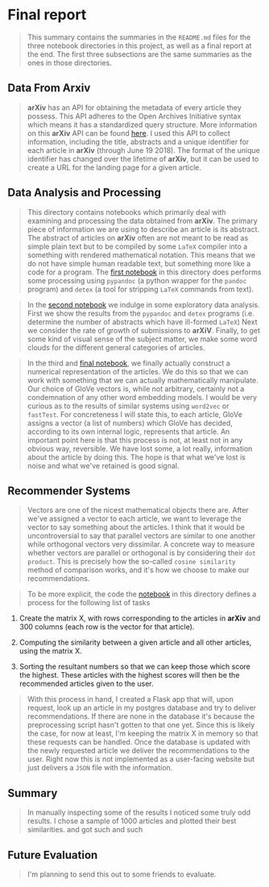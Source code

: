 # Final report
> This summary contains the summaries in the `README.md` files for the three notebook directories in this project, as well as a final report at the end. The first three subsections are the same summaries as the ones in those directories. 

## Data From Arxiv

> __arXiv__ has an API for obtaining the metadata of every article they possess. This API adheres to the Open Archives Initiative syntax which means it has a standardized query structure. More information on this __arXiv__ API can be found [here](https://arxiv.org/help/oa/index). I used this API to collect information, including the title, abstracts and a unique identifier for each article in __arXiv__ (through June 19 2018). The format of the unique identifier has changed over the lifetime of __arXiv__, but it can be used to create a URL for the landing page for a given article.

## Data Analysis and Processing

> This directory contains notebooks which primarily deal with examining and processing the data obtained from __arXiv__. The primary piece of information we are using to describe an article is its abstract. The abstract of articles on __arXiv__ often are not meant to be read as simple plain text but to be compiled by some `LaTeX` compiler into a something with rendered mathematical notation. This means that we do not have simple human readable text, but something more like a code for a program. The [first notebook](./notebooks/02_Data_Analysis_And_Processing/01_D01_Processing_Latex.ipynb) in this directory does performs some processing using `pypandoc` (a python wrapper for the `pandoc` program) and `detex` (a tool for stripping `LaTeX` commands from text).  

> In the [second notebook](./notebooks/02_Data_Analysis_And_Processing/02_Exploring_Processed_LaTeX.ipynb) we indulge in some exploratory data analysis. First we show the results from the `pypandoc` and `detex` programs (i.e. determine the number of abstracts which have ill-formed `LaTeX`) Next we consider the rate of growth of submissions to __arXiV__. Finally, to get some kind of visual sense of the subject matter, we make some word clouds for the different general categories of articles.

> In the third and [final notebook](./notebooks/02_Data_Analysis_And_Processing/03_GloVe_Word_Embeddings.ipynb), we finally actually construct a numerical representation of the articles. We do this so that we can work with something that we can actually mathematically manipulate. Our choice of GloVe vectors is, while not arbitrary, certainly not a condemnation of any other word embedding models. I would be very curious as to the results of similar systems using `word2vec` or `fastTest`. For concreteness I will state this, to each article, GloVe assigns a vector (a list of numbers) which GloVe has decided, according to its own internal logic, represents that article. An important point here is that this process is not, at least not in any obvious way, reversible. We have lost some, a lot really, information about the article by doing this. The hope is that what we've lost is noise and what we've retained is good signal.

## Recommender Systems

> Vectors are one of the nicest mathematical objects there are. After we've assigned a vector to each article, we want to leverage the vector to say something about the articles. I think that it would be uncontroversial to say that parallel vectors are similar to one another while orthogonal vectors very dissimilar. A concrete way to measure whether vectors are parallel or orthogonal is by considering their `dot product`. This is precisely how the so-called `cosine similarity` method of comparison works, and it's how we choose to make our recommendations.

> To be more explicit, the code the [notebook](./notebooks/03_Recommender_Systems/01_Similarity) in this directory defines a process for the following list of tasks

1. Create the matrix X, with rows corresponding to the articles in __arXiv__ and 300 columns (each row is the vector for that article).

1. Computing the similarity between a given article and all other articles, using the matrix X.

1. Sorting the resultant numbers so that we can keep those which score the highest. These articles with the highest scores will then be the recommended articles given to the user.

> With this process in hand, I created a Flask app that will, upon request, look up an article in my postgres database and try to deliver recommendations. If there are none in the database it's because the preprocessing script hasn't gotten to that one yet. Since this is likely the case, for now at least, I'm keeping the matrix X in memory so that these requests can be handled. Once the database is updated with the newly requested article we deliver the recommendations to the user. Right now this is not implemented as a user-facing website but just delivers a `JSON` file with the information.

## Summary

> In manually inspecting some of the results I noticed some truly odd results. I chose a sample of 1000 articles and plotted their best similarities. and got such and such

## Future Evaluation

> I'm planning to send this out to some friends to evaluate.
